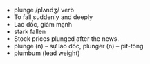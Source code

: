 
- plunge	/plʌndʒ/	verb	
- To fall suddenly and deeply	
- Lao dốc, giảm mạnh	
- stark fallen	
- Stock prices plunged after the news.	
- plunge (n) – sự lao dốc, plunger (n) – pít-tông	
- plumbum (lead weight)